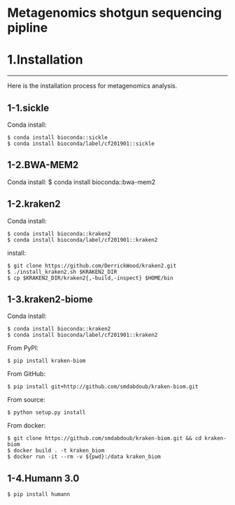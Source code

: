 Metagenomics shotgun sequencing pipline
===========


# 1.Installation
------------

Here is the installation process for metagenomics analysis.

## 1-1.sickle
Conda install:

    $ conda install bioconda::sickle
    $ conda install bioconda/label/cf201901::sickle

## 1-2.BWA-MEM2
Conda install:
    $ conda install bioconda::bwa-mem2

## 1-2.kraken2
Conda install:

    $ conda install bioconda::kraken2
    $ conda install bioconda/label/cf201901::kraken2
   install:  
   
    $ git clone https://github.com/DerrickWood/kraken2.git
    $ ./install_kraken2.sh $KRAKEN2_DIR
    $ cp $KRAKEN2_DIR/kraken2{,-build,-inspect} $HOME/bin
    
    
## 1-3.kraken2-biome
Conda install:

    $ conda install bioconda::kraken2
    $ conda install bioconda/label/cf201901::kraken2
    
From PyPI:

    $ pip install kraken-biom

From GitHub:


    $ pip install git+http://github.com/smdabdoub/kraken-biom.git

From source:

    $ python setup.py install

From docker:

    $ git clone https://github.com/smdabdoub/kraken-biom.git && cd kraken-biom
    $ docker build . -t kraken_biom
    $ docker run -it --rm -v ${pwd}:/data kraken_biom


## 1-4.Humann 3.0
    $ pip install humann
